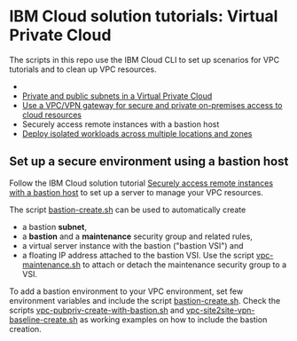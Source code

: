 # IBM Cloud solution tutorials: Virtual Private Cloud
The scripts in this repo use the IBM Cloud CLI to set up scenarios for VPC tutorials and to clean up VPC resources.

 + 
 + [Private and public subnets in a Virtual Private Cloud](public-app-private-backend)
 + [Use a VPC/VPN gateway for secure and private on-premises access to cloud resources](vpc-site2site-vpn)
 + Securely access remote instances with a bastion host
 + [Deploy isolated workloads across multiple locations and zones](vpc-multiregion)

## Set up a secure environment using a bastion host

Follow the IBM Cloud solution tutorial [Securely access remote instances with a bastion host](https://cloud.ibm.com/docs/tutorials?topic=solution-tutorials-vpc-secure-management-bastion-server) to set up a server to manage your VPC resources.

The script [bastion-create.sh](scripts/bastion-create.sh) can be used to automatically create
* a bastion **subnet**,
* a **bastion** and a **maintenance** security group and related rules,
* a virtual server instance with the bastion ("bastion VSI") and
* a floating IP address attached to the bastion VSI.
Use the script [vpc-maintenance.sh](scripts/vpc-maintenance.sh) to attach or detach the maintenance security group to a VSI.

To add a bastion environment to your VPC environment, set few environment variables and include the script [bastion-create.sh](scripts/bastion-create.sh). Check the scripts [vpc-pubpriv-create-with-bastion.sh](vpc-public-app-private-backend/vpc-pubpriv-create-with-bastion.sh) and [vpc-site2site-vpn-baseline-create.sh](vpcsite2site-vpn/vpc-site2site-vpn-baseline-create.sh) as working examples on how to include the bastion creation.